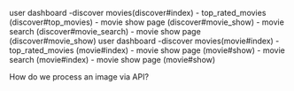 user dashboard
 -discover movies(discover#index)
    - top_rated_movies (discover#top_movies)
      - movie show page (discover#movie_show)
    - movie search (discover#movie_search)
      - movie show page (discover#movie_show)
user dashboard
  -discover movies(movie#index)
    - top_rated_movies (movie#index)
      - movie show page (movie#show)
    - movie search (movie#index)
      - movie show page (movie#show)


How do we process an image via API?
